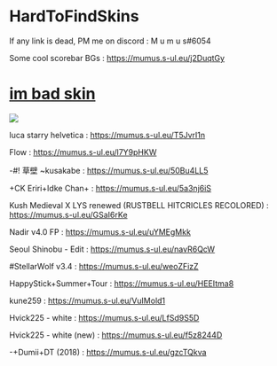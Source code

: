 # HardToFindSkins 

If any link is dead, PM me on discord : M u m u s#6054



Some cool scorebar BGs : https://mumus.s-ul.eu/j2DuqtGy

# [im bad skin](https://mumus.s-ul.eu/DxM8rfzH)
![](https://imgur.com/J78GNRA.png)



luca starry helvetica : https://mumus.s-ul.eu/T5JvrI1n

Flow : https://mumus.s-ul.eu/l7Y9pHKW

-#! 草壁 ~kusakabe : https://mumus.s-ul.eu/50Bu4LL5

+CK Eriri+Idke Chan+ : https://mumus.s-ul.eu/5a3nj6iS

Kush Medieval X LYS renewed (RUSTBELL HITCRICLES RECOLORED) : https://mumus.s-ul.eu/GSaI6rKe

Nadir v4.0 FP : https://mumus.s-ul.eu/uYMEgMkk

Seoul Shinobu - Edit : https://mumus.s-ul.eu/navR6QcW

#StellarWolf v3.4 : https://mumus.s-ul.eu/weoZFizZ

HappyStick+Summer+Tour : https://mumus.s-ul.eu/HEEItma8

kune259 : https://mumus.s-ul.eu/VuIMold1

Hvick225 - white : https://mumus.s-ul.eu/LfSd9S5D

Hvick225 - white (new) : https://mumus.s-ul.eu/f5z8244D

-+Dumii+DT (2018) : https://mumus.s-ul.eu/gzcTQkva


